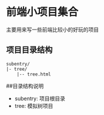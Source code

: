 # 前端小项目集合
主要用来写一些前端比较小的好玩的项目

## 项目目录结构
```
subentry/   
|- tree/  
    |-- tree.html
```
##目录结构说明
- subentry: 项目根目录
- tree: 模拟树项目
